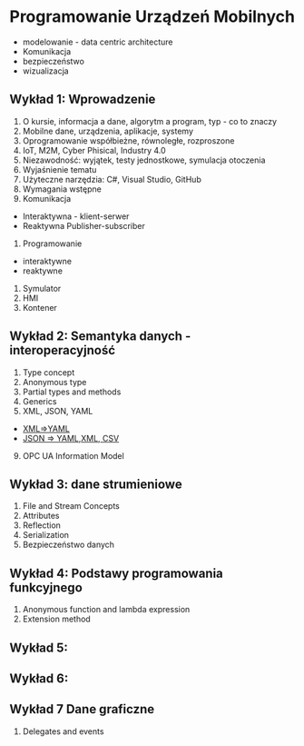 # Programowanie Urządzeń Mobilnych

- modelowanie - data centric architecture
- Komunikacja
- bezpieczeństwo
- wizualizacja

## Wykład 1: Wprowadzenie

1. O kursie, informacja a dane, algorytm a program, typ - co to znaczy
1. Mobilne dane, urządzenia, aplikacje, systemy
1. Oprogramowanie współbieżne, równoległe, rozproszone
1. IoT, M2M, Cyber Phisical, Industry 4.0
1. Niezawodność: wyjątek, testy jednostkowe, symulacja otoczenia
1. Wyjaśnienie tematu
1. Użyteczne narzędzia: C#, Visual Studio, GitHub
1. Wymagania wstępne
1. Komunikacja
  - Interaktywna - klient-serwer
  - Reaktywna Publisher-subscriber
1. Programowanie
  - interaktywne
  - reaktywne
1. Symulator
1. HMI 
1. Kontener 

## Wykład 2: Semantyka danych - interoperacyjność

1. Type concept
5. Anonymous type
6. Partial types and methods
7. Generics
8. XML, JSON, YAML
  - [XML=>YAML](https://codebeautify.org/xml-to-yaml#)
  - [JSON => YAML,XML, CSV](https://jsonformatter.org/)  
9. OPC UA Information Model

## Wykład 3: dane strumieniowe

1. File and Stream Concepts
1. Attributes
1. Reflection
1. Serialization
2. Bezpieczeństwo danych

## Wykład 4: Podstawy programowania funkcyjnego

1. Anonymous function and lambda expression
1. Extension method

## Wykład 5: 

## Wykład 6: 

## Wykład 7 Dane graficzne

1. Delegates and events
